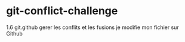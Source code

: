 # git-conflict-challenge
1.6 git.github gerer les conflits et les fusions
je modifie mon fichier sur Github
